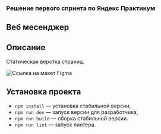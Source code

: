 ### Решение первого спринта по Яндекс Практикум
Веб месенджер
---
## Описание

Статическая верстка страниц.

![Ссылка на макет Figma](https://www.figma.com/file/jF5fFFzgGOxQeB4CmKWTiE/Chat_external_link?node-id=1%3A658&t=7dT0k24DDxjGk70V-0)

## Установка проекта

- `npm install` — установка стабильной версии,
- `npm run dev` — запуск версии для разработчика,
- `npm run build` — сборка стабильной версии.
- `npm run lint` — запуск линтера.

